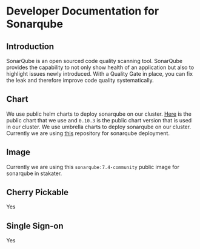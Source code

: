 # Developer Documentation for Sonarqube

## Introduction

SonarQube is an open sourced code quality scanning tool. SonarQube provides the capability to not only show health of an application but also to highlight issues newly introduced. With a Quality Gate in place, you can fix the leak and therefore improve code quality systematically.

## Chart

We use public helm charts to deploy sonarqube on our cluster. [Here](https://github.com/helm/charts/tree/master/stable/sonarqube) is the public chart that we use and `0.10.3` is the public chart version that is used in our cluster. We use umbrella charts to deploy sonarqube on our cluster. Currently we are using [this](https://github.com/stakater/stakaterkubehelmrelease) repository for sonarqube deployment.

## Image

Currently we are using this `sonarqube:7.4-community` public image for sonarqube in stakater.

## Cherry Pickable

Yes

## Single Sign-on

Yes